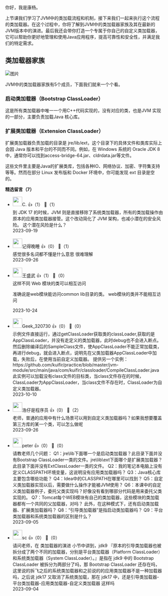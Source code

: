 你好，我是康杨。

上节课我们学习了JVM中的类加载流程和机制，接下来我们一起来执行这个流程的类加载器。在这个过程中，你将了解到JVM中的类加载器家族及其在最新的JVM版本中的演进。最后我还会带你打造一个专属于你自己的自定义类加载器，它可以帮助你更好地管理和使用Java应用程序，提高可靠性和安全性，并满足我们的特定需求。

## 类加载器家族

![图片](https://static001.geekbang.org/resource/image/f1/12/f1063a739064846562ec04d1a9059e12.png?wh=1920x1173)

JVM中的类加载器家族有5个成员，下面我们就来一个个看。

### 启动类加载器（Bootstrap ClassLoader）

这是所有类加载器中唯一一个用C++代码实现的，没有对应的类，也是JVM 实现的一部分，主要负责加载Java 核心库。

### 扩展类加载器（Extension ClassLoader）

扩展类加载器负责加载的目录是 jre/lib/ext，这个目录下的具体文件和类库实际上会因 Java 版本和平台的不同而不同。例如，在 Windows 系统的 Oracle JDK 8 中，通常你可以找到access-bridge-64.jar、cldrdata.jar等文件。

这些文件里主要是Java的扩展类库，包括各种IO、网络协议、加密、字符集支持等等。然而在部分 Linux 发布版和 Docker 环境中，你可能发现 ext 目录是空的。
<div><strong>精选留言（7）</strong></div><ul>
<li><img src="https://static001.geekbang.org/account/avatar/00/16/0b/5a/453ad411.jpg" width="30px"><span>C.</span> 👍（1） 💬（1）<div>到 JDK 17 的时候，JVM 则是直接移除了系统类加载器，所有的类加载操作由原本的应用类加载器接管。这个改动简化了 JVM 架构，也减小潜在的安全风险。
这个潜在风险是什么？</div>2023-09-19</li><br/><li><img src="https://static001.geekbang.org/account/avatar/00/38/c6/78/dc201b84.jpg" width="30px"><span>记得晚睡</span> 👍（0） 💬（1）<div>感觉很多名词都不懂是什么意思 很难理解</div>2023-09-26</li><br/><li><img src="https://static001.geekbang.org/account/avatar/00/12/0b/34/f41d73a4.jpg" width="30px"><span>王盛武</span> 👍（1） 💬（0）<div>这样不同 Web 模块的类可以相互访问

准确说是web模块能访问common lib目录的类。  web模块的类并不能相互访问</div>2023-10-24</li><br/><li><img src="https://thirdwx.qlogo.cn/mmopen/vi_32/XWv3mvIFORNgRk9wF8QLb9aXfh1Uz1hADtUmlFwQJVxIzhBf8HWc4QqU7iaTzj8wB5p5QJLRAvlQNrOqXtrg1Og/132" width="30px"><span>Geek_320730</span> 👍（0） 💬（0）<div>示例文件直接运行，通过getClassLoader获取类的classLoader,获取的是AppClassLoader，并没有走定义的类加载器，此时debug也不会进入断点。然后删除编译后的SampleClass文件，使AppClassLoader不能正常加载类，再进行debug，就会进入断点，说明先在父类加载器AppClassLoader中加载，失败后，在使用当前自定义加载器。
提供另一个实例：https:&#47;&#47;github.com&#47;kuifir&#47;practice&#47;blob&#47;master&#47;jvm-module&#47;src&#47;main&#47;java&#47;com&#47;kuifir&#47;classloader&#47;CompileClassLoader.java
此实例可以加载没有class文件的目标类，当class文件存在的时候，ClassLoader为AppClassLoader，当class文件不存在时，ClassLoader为自定义类加载器。</div>2023-10-10</li><br/><li><img src="https://static001.geekbang.org/account/avatar/00/10/da/d9/f051962f.jpg" width="30px"><span>浩仔是程序员</span> 👍（0） 💬（2）<div>老师，普通的应用中有什么场景可以用到自定义类加载器吗？如果我想要覆盖第三方库的某一个类，可以怎么做呢</div>2023-09-26</li><br/><li><img src="https://static001.geekbang.org/account/avatar/00/10/25/87/f3a69d1b.jpg" width="30px"><span>peter</span> 👍（0） 💬（0）<div>请教老师几个问题：
Q1：jre\lib下面哪一个是启动类加载器？此目录下面并没有Bootstrap ClassLoader一类的文件。jre\lib\ext下面哪个是扩展类加载器？此目录下面并没有ExtClassLoader一类的文件。
Q2：我的笔记本电脑上没有定义CLASSPATH环境变量，这说明没有应用类加载器吗？
Q3：Java核心库主要包含哪些功能？
Q4：Idea中的CLASSPATH在哪里可以找到？
Q5：自定义类加载器实现以后，需要做什么操作才能被JVM使用？
Q6：本课中的自定义类加载器例子，委托父类实现吗？好像没有看到哪部分代码是用来委托父类实现的。
Q7：Tomcat每个WEB模块有自己的类加载器，这些模块的类加载器都有一个共同的父加载器，对吗？ 此外，在这种模式下，还有启动类加载器、扩展类加载器吗？
Q8：“引导类加载器”是指启动类加载器吗？
Q9：平台类加载器和系统类加载器的区别是什么？</div>2023-09-05</li><br/><li><img src="https://static001.geekbang.org/account/avatar/00/0f/a6/b6/27412d76.jpg" width="30px"><span>sc</span> 👍（0） 💬（0）<div>请问老师，在 类加载器的演进 小节中讲到，jdk9 『原本的引导类加载器也被拆分成了两个不同的加载器，分别是平台类加载器（Platform ClassLoader）和系统类加载器（System ClassLoader）。』是指在 jdk9 中的 Bootstrap ClassLoader 被拆分为两部分了吗，那 Bootstrap ClassLoader 还存在吗，这里说的拆飞之后的系统类加载器和之前说的的应用类加载器不是一种加载器吗，之后说 jdk17 又取消了系统类加载，那在 jdk17 中，还是引导类加载器-平台类加载器-应用类加载器-自定义类加载器 这样吗</div>2023-09-04</li><br/>
</ul>